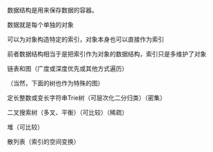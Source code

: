 数据结构是用来保存数据的容器。



数据就是每个单独的对象

可以为对象构造特定的索引，对象本身也可以直接作为索引

前者数据结构相当于是把索引作为对象的数据结构，索引只是多维护了对象



链表和图（广度或深度优先或其他方式遍历）

（当然，下面的树也作为特殊的图）

定长整数或变长字符串Trie树（可层次化二分归类）（密集）

二叉搜索树（多叉、平衡）（可比较）（稀疏）

堆（可比较）

散列表（索引的空间变换）



